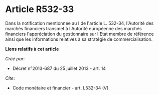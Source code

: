 # Article R532-33

Dans la notification mentionnée au I de l'article L. 532-34, l'Autorité des marchés financiers transmet à l'Autorité
européenne des marchés financiers l'appréciation du gestionnaire sur l'Etat membre de référence ainsi que les informations
relatives à sa stratégie de commercialisation.

**Liens relatifs à cet article**

_Créé par_:

  - Décret n°2013-687 du 25 juillet 2013 - art. 14

_Cite_:

  - Code monétaire et financier - art. L532-34 (V)
